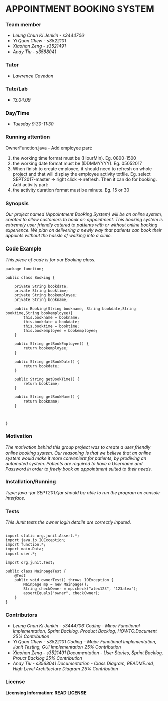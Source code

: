 APPOINTMENT BOOKING SYSTEM
==
### Team member
* *Leung Chun Ki Jenkin - s3444706* 
* *Yi Quan Chew - s3522101*
* *Xiaohan Zeng - s3521491*   
* *Andy Tiu - s3568041*

### Tutor
* *Lawrence Cavedon*

### Tute/Lab
* *13.04.09*

### Day/Time
* *Tuesday 9:30-11:30*

### Running attention
OwnerFunction.java - 
Add employee part:
1. the working time format must be (HourMIn). Eg. 0800-1500
2. the working date format must be (DDMMYYYY). Eg. 05052017
3. When finish to create employee, it should need to refresh on whole project and that will display the employee activity txtfile. Eg. select SEPT2017-master -> right click -> refresh. Then it can do for booking.
Add activity part:
1. the activity duration format must be minute. Eg. 15 or 30

### Synopsis

*Our project named (Appointment Booking System) will be an online system, created to allow customers to book an appointment. This booking system is extremely user friendly catered to patients with or without online booking experience. We plan on delivering a newly way that patients can book their appoints without the hassle of walking into a clinic.*
    
### Code Example
*This piece of code is for our Booking class.*
```
package function;

public class Booking {
	
	private String bookdate;
	private String booktime;
	private String bookemployee;
	private String bookname;
	
	public Booking(String bookname, String bookdate,String booktime,String bookemployee){
		this.bookname = bookname;
		this.bookdate = bookdate;
		this.booktime = booktime;
		this.bookemployee = bookemployee;
	}
	
	public String getBookEmployee() {
		return bookemployee;
	}

	public String getBookDate() {
		return bookdate;
	}
	
	public String getBookTime() {
		return booktime;
	}
	
	public String getBookName() {
		return bookname;
	}
	
	

}
```
### Motivation
*The motivation behind this group project was to create a user friendly online booking system. Our reasoning is that we believe that an online system would make it more convenient for patients, by prodiving an automated system. Patients are required to have a Username and Password in order to freely book an appointment suited to their needs.*

### Installation/Running
*Type:
java -jar SEPT2017.jar
should be able to run the program on console interface.*

### Tests
*This Junit tests the owner login details are correctly inputed.*

```package junitTest;

import static org.junit.Assert.*;
import java.io.IOException;
import function.*;
import main.Data;
import user.*;

import org.junit.Test;

public class MainpageTest {
	@Test
	public void ownerTest() throws IOException {
		Mainpage mp = new Mainpage();
		String checkOwner = mp.check("alex123", "123alex");
		assertEquals("owner", checkOwner);
	}
}
```
### Contributors
* *Leung Chun Ki Jenkin - s3444706 Coding - Minor Functional Implementation, Sprint Backlog, Product Backlog, HOWTO.Document 25% Contribution* 
* *Yi Quan Chew - s3522101 Coding -  Major Functional Implementation, Junit Testing, GUI Implementation   25% Contribution*
* *Xiaohan Zeng - s3521491 Documentation - User Stories, Sprint Backlog, Prouct Backlog 		  25% Contribution*   
* *Andy Tiu - s3568041 Documentation - Class Diagram, README.md, High Level Architecture Diagram 25% Contribution*



### License

**Licensing Information: READ LICENSE**
